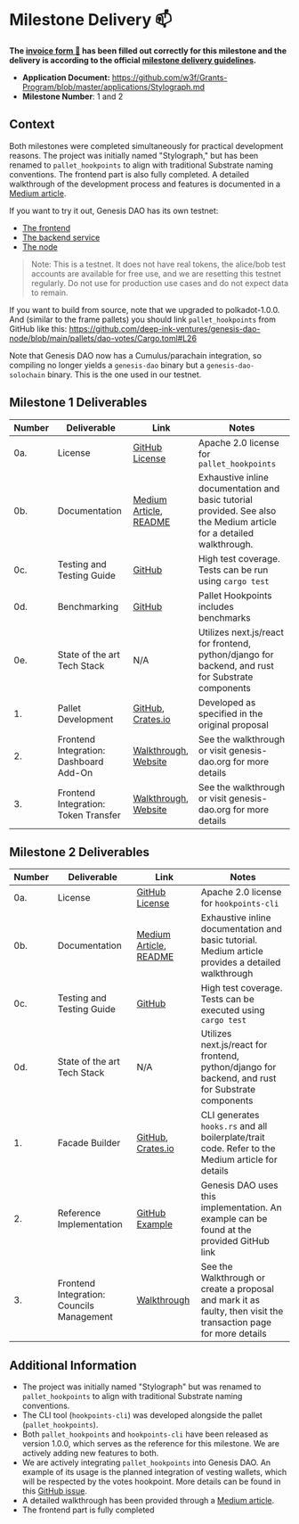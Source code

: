 # Milestone Delivery :mailbox:

**The [invoice form :pencil:](https://docs.google.com/forms/d/e/1FAIpQLSfmNYaoCgrxyhzgoKQ0ynQvnNRoTmgApz9NrMp-hd8mhIiO0A/viewform) has been filled out correctly for this milestone and the delivery is according to the official [milestone delivery guidelines](https://github.com/w3f/Grants-Program/blob/master/docs/Support%20Docs/milestone-deliverables-guidelines.md).**  

* **Application Document:** https://github.com/w3f/Grants-Program/blob/master/applications/Stylograph.md
* **Milestone Number**: 1 and 2

## Context
Both milestones were completed simultaneously for practical development reasons. The project was initially named "Stylograph," but has been renamed to `pallet_hookpoints` to align with traditional Substrate naming conventions. The frontend part is also fully completed. A detailed walkthrough of the development process and features is documented in a [Medium article](https://medium.com/@GenesisDAO/introducing-the-hookpoints-pallet-377de6680c2d).

If you want to try it out, Genesis DAO has its own testnet:
- [The frontend](https://www.genesis-dao.org/)
- [The backend service](https://service.genesis-dao.org/redoc/)
- [The node](https://polkadot.js.org/apps/?rpc=wss%3A%2F%2Fnode.genesis-dao.org#/)

> Note: This is a testnet. It does not have real tokens, the alice/bob test accounts are available for free use, and we are resetting this testnet regularly. Do not use for production use cases and do not expect data to remain.

If you want to build from source, note that we upgraded to polkadot-1.0.0. And (similar to the frame pallets) you should link `pallet_hookpoints` from GitHub like this: https://github.com/deep-ink-ventures/genesis-dao-node/blob/main/pallets/dao-votes/Cargo.toml#L26

Note that Genesis DAO now has a Cumulus/parachain integration, so compiling no longer yields a `genesis-dao` binary but a `genesis-dao-solochain` binary. This is the one used in our testnet.

## Milestone 1 Deliverables

| Number | Deliverable | Link | Notes |
| ------ | ----------- | ---- | ----- |
| 0a.    | License | [GitHub License](https://github.com/deep-ink-ventures/pallet_hookpoints/blob/main/LICENSE) | Apache 2.0 license for `pallet_hookpoints` |
| 0b.    | Documentation | [Medium Article](https://medium.com/@GenesisDAO/introducing-the-hookpoints-pallet-377de6680c2d), [README](https://github.com/deep-ink-ventures/pallet_hookpoints/blob/main/README.md) | Exhaustive inline documentation and basic tutorial provided. See also the Medium article for a detailed walkthrough. |
| 0c.    | Testing and Testing Guide | [GitHub](https://github.com/deep-ink-ventures/pallet_hookpoints/blob/main/src/tests.rs) | High test coverage. Tests can be run using `cargo test` |
| 0d.    | Benchmarking | [GitHub](https://github.com/deep-ink-ventures/pallet_hookpoints/blob/main/src/benchmarking.rs) | Pallet Hookpoints includes benchmarks |
| 0e.    | State of the art Tech Stack | N/A | Utilizes next.js/react for frontend, python/django for backend, and rust for Substrate components |
| 1.     | Pallet Development | [GitHub](https://github.com/deep-ink-ventures/pallet_hookpoints), [Crates.io](https://crates.io/crates/pallet-hookpoints) | Developed as specified in the original proposal |
| 2.     | Frontend Integration: Dashboard Add-On | [Walkthrough](https://docs.google.com/document/d/1GDqfZnigri5qp6sJoIu4655NALk0cMxDl3BMAnnbGWc/edit?usp=sharing), [Website](https://genesis-dao.org) | See the walkthrough or visit genesis-dao.org for more details |
| 3.     | Frontend Integration: Token Transfer | [Walkthrough](https://docs.google.com/document/d/1GDqfZnigri5qp6sJoIu4655NALk0cMxDl3BMAnnbGWc/edit?usp=sharing), [Website](https://genesis-dao.org) | See the walkthrough or visit genesis-dao.org for more details |

## Milestone 2 Deliverables

| Number | Deliverable | Link | Notes |
| ------ | ----------- | ---- | ----- |
| 0a.    | License | [GitHub License](https://github.com/deep-ink-ventures/hookpoints-cli/blob/main/LICENSE) | Apache 2.0 license for `hookpoints-cli` |
| 0b.    | Documentation | [Medium Article](https://medium.com/@GenesisDAO/introducing-the-hookpoints-pallet-377de6680c2d), [README](https://github.com/deep-ink-ventures/hookpoints-cli/blob/main/README.md) | Exhaustive inline documentation and basic tutorial. Medium article provides a detailed walkthrough |
| 0c.    | Testing and Testing Guide | [GitHub](https://github.com/deep-ink-ventures/hookpoints-cli/tree/main/src/tests) | High test coverage. Tests can be executed using `cargo test` |
| 0d.    | State of the art Tech Stack | N/A | Utilizes next.js/react for frontend, python/django for backend, and rust for Substrate components |
| 1.     | Facade Builder | [GitHub](https://github.com/deep-ink-ventures/hookpoints-cli), [Crates.io](https://crates.io/crates/hookpoints-cli) | CLI generates `hooks.rs` and all boilerplate/trait code. Refer to the Medium article for details |
| 2.     | Reference Implementation | [GitHub Example](https://github.com/deep-ink-ventures/genesis-dao-node/blob/main/pallets/dao-votes/src/tests.rs#L342-L379) | Genesis DAO uses this implementation. An example can be found at the provided GitHub link |
| 3.     | Frontend Integration: Councils Management | [Walkthrough](https://docs.google.com/document/d/1GDqfZnigri5qp6sJoIu4655NALk0cMxDl3BMAnnbGWc/edit?usp=sharing) | See the Walkthrough or create a proposal and mark it as faulty, then visit the transaction page for more details |

## Additional Information

- The project was initially named "Stylograph" but was renamed to `pallet_hookpoints` to align with traditional Substrate naming conventions.
- The CLI tool (`hookpoints-cli`) was developed alongside the pallet (`pallet_hookpoints`).
- Both `pallet_hookpoints` and `hookpoints-cli` have been released as version 1.0.0, which serves as the reference for this milestone. We are actively adding new features to both.
- We are actively integrating `pallet_hookpoints` into Genesis DAO. An example of its usage is the planned integration of vesting wallets, which will be respected by the votes hookpoint. More details can be found in this [GitHub issue](https://github.com/deep-ink-ventures/genesis-dao-node/issues/117).
- A detailed walkthrough has been provided through a [Medium article](https://medium.com/@GenesisDAO/introducing-the-hookpoints-pallet-377de6680c2d).
- The frontend part is fully completed
